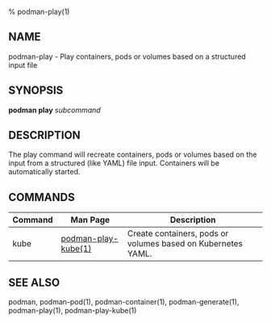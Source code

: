 % podman-play(1)

## NAME
podman\-play - Play containers, pods or volumes based on a structured input file

## SYNOPSIS
**podman play** *subcommand*

## DESCRIPTION
The play command will recreate containers, pods or volumes based on the input from a structured (like YAML)
file input.  Containers will be automatically started.

## COMMANDS

| Command  | Man Page                                            | Description                                                                  |
| -------  | --------------------------------------------------- | ---------------------------------------------------------------------------- |
| kube     | [podman-play-kube(1)](podman-play-kube.1.md)        | Create containers, pods or volumes based on Kubernetes YAML.                         |

## SEE ALSO
podman, podman-pod(1), podman-container(1), podman-generate(1), podman-play(1), podman-play-kube(1)

